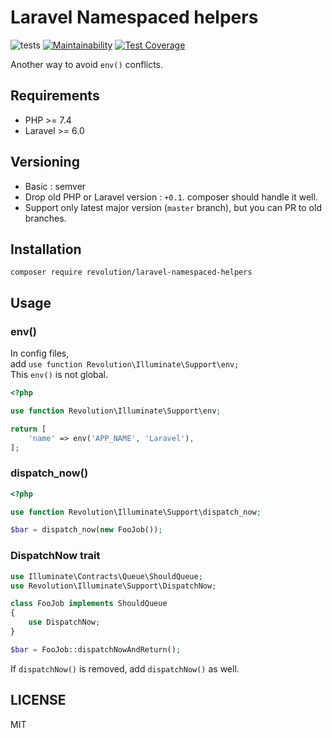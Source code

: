 # Laravel Namespaced helpers

![tests](https://github.com/kawax/laravel-namespaced-helpers/workflows/tests/badge.svg)
[![Maintainability](https://api.codeclimate.com/v1/badges/4e97eb5eceb1eed02621/maintainability)](https://codeclimate.com/github/kawax/laravel-namespaced-helpers/maintainability)
[![Test Coverage](https://api.codeclimate.com/v1/badges/4e97eb5eceb1eed02621/test_coverage)](https://codeclimate.com/github/kawax/laravel-namespaced-helpers/test_coverage)

Another way to avoid `env()` conflicts.

## Requirements
- PHP >= 7.4
- Laravel >= 6.0

## Versioning
- Basic : semver
- Drop old PHP or Laravel version : `+0.1`. composer should handle it well.
- Support only latest major version (`master` branch), but you can PR to old branches.

## Installation
```
composer require revolution/laravel-namespaced-helpers
```

## Usage

### env()
In config files,  
add `use function Revolution\Illuminate\Support\env;`  
This `env()` is not global.

```php
<?php

use function Revolution\Illuminate\Support\env;

return [
    'name' => env('APP_NAME', 'Laravel'),
];
```

### dispatch_now()

```php
<?php

use function Revolution\Illuminate\Support\dispatch_now;

$bar = dispatch_now(new FooJob());
```

### DispatchNow trait
```php
use Illuminate\Contracts\Queue\ShouldQueue;
use Revolution\Illuminate\Support\DispatchNow;

class FooJob implements ShouldQueue
{
    use DispatchNow;
}
```

```php
$bar = FooJob::dispatchNowAndReturn();
```

If `dispatchNow()` is removed, add `dispatchNow()` as well.

## LICENSE
MIT  
